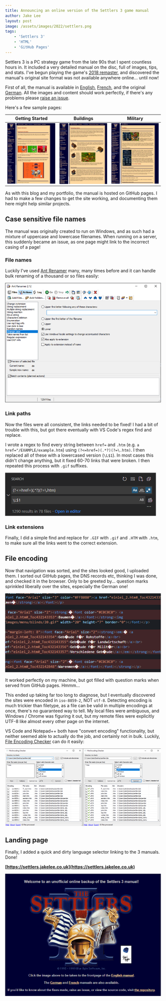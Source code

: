 ```yaml
---
title: Announcing an online version of the Settlers 3 game manual
author: Jake Lee
layout: post
image: /assets/images/2022/settlers.png
tags:
    - 'Settlers 3'
    - 'HTML'
    - 'GitHub Pages'
---
```


Settlers 3 is a PC strategy game from the late 90s that I spent countless hours in. It included a very detailed manual on the disc, full of images, tips, and stats. I've begun playing the game's [2018 remaster](https://store.ubi.com/uk/game?pid=5be2b34288a7e3b8170265cf), and discovered the manual's original site format was not available anywhere online... until now!

First of all, the manual is available in [English](https://settlers.jakelee.co.uk/en/fr_start.htm), [French](https://settlers.jakelee.co.uk/fr/fr_start.htm), and the original [German](https://settlers.jakelee.co.uk/de/fr_start.htm). All the images and content should work perfectly, if there's any problems please [raise an issue](https://github.com/JakeSteam/settlers). 

Here's a few sample pages:

| Getting Started | Buildings | Military |
| -- | -- | -- |
| [![](/assets/images/2022/settlers-starting-thumbnailsmall.png)](/assets/images/2022/settlers-starting.png) | [![](/assets/images/2022/settlers-buildings-thumbnailsmall.png)](/assets/images/2022/settlers-buildings.png) | [![](/assets/images/2022/settlers-military-thumbnailsmall.png)](/assets/images/2022/settlers-military.png) |

As with this blog and my portfolio, the manual is hosted on GitHub pages. I had to make a few changes to get the site working, and documenting them here might help similar projects.

## Case sensitive file names
The manual was originally created to run on Windows, and as such had a mixture of uppercase and lowercase filenames. When running on a server, this suddenly became an issue, as one page might link to the incorrect casing of a page!

### File names
Luckily I've used [Ant Renamer](https://antp.be/software/renamer) many, many times before and it can handle bulk renaming of a thousand or so files easily:

![](/assets/images/2022/antrenamer.png)

### Link paths
Now the files were all consistent, the links needed to be fixed! I had a bit of trouble with this, but got there eventually with VS Code's regex find and replace. 

I wrote a regex to find every string between `href=` and `.htm` (e.g. `a href="/EXAMPLE/example.htm`) using `(?<=href=)(.*?)(?=\.htm)`. I then replaced all of these with a lowercased version (`\L$1`). In most cases this didn't change anything, but it fixed 60-70 links that were broken. I then repeated this process with `.gif` suffixes.

![](/assets/images/2022/vscode_lowercase.png)

### Link extensions
Finally, I did a simple find and replace for `.GIF` with `.gif` and `.HTM` with `.htm`, to make sure all the links went to the correct extension.

## File encoding
Now that navigation was sorted, and the sites looked good, I uploaded them. I sorted out GitHub pages, the DNS records etc, thinking I was done, and checked it in the browser. Only to be greeted by... question marks sprinkled liberally over the sites, especially the German one!

![](/assets/images/2022/missing_characters.png)

It worked perfectly on my machine, but got filled with question marks when served from GitHub pages. Hmmm...

This ended up taking far too long to diagnose, but I eventually discovered the sites were encoded in `iso-8859-2`, NOT `utf-8`. Detecting encoding is much trickier than filetype, as a file can be valid in multiple encodings at once, there's no guaranteed way to tell. My local files were ambiguous, and Windows / Chrome was figuring it out, but my remote files were explicitly UTF-8 like almost every other page on the internet.

VS Code and Notepad++ both have "convert encoding" functionality, but neither seemed able to actually do the job, and certainly not in bulk. Luckily, [File Encoding Checker](https://github.com/amrali-eg/EncodingChecker) can do it easily:

![](/assets/images/2022/file_encoding_checker.png)

## Landing page

Finally, I added a quick and dirty language selector linking to the 3 manuals. Done!

**[https://settlers.jakelee.co.uk](https://settlers.jakelee.co.uk)**

[![](/assets/images/2022/settlers_landing.png)](https://settlers.jakelee.co.uk)

